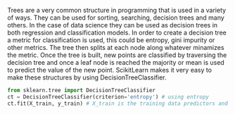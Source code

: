 Trees are a very common structure in programming that is used in a variety of ways. They can be used for sorting, searching, decision trees and many others. In the case of data science they can be used as decision trees in both regression and classification models. In order to create a decision tree a metric for classification is used, this could be entropy, gini impurity or other metrics. The tree then splits at each node along whatever minamizes the metric. Once the tree is built, new points are classified by traversing the decision tree and once a leaf node is reached the majority or mean is used to predict the value of the new point. ScikitLearn makes it very easy to make these structures by using DecisionTreeClassifier.

```python
from sklearn.tree import DecisionTreeClassifier
ct = DecisionTreeClassifier(criterion='entropy') # using entropy
ct.fit(X_train, y_train) # X_train is the training data predictors and y_train is the target of the training data
```
